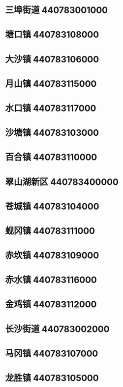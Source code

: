 # 三埠街道 440783001000
# 塘口镇 440783108000
# 大沙镇 440783106000
# 月山镇 440783115000
# 水口镇 440783117000
# 沙塘镇 440783103000
# 百合镇 440783110000
# 翠山湖新区 440783400000
# 苍城镇 440783104000
# 蚬冈镇 440783111000
# 赤坎镇 440783109000
# 赤水镇 440783116000
# 金鸡镇 440783112000
# 长沙街道 440783002000
# 马冈镇 440783107000
# 龙胜镇 440783105000
